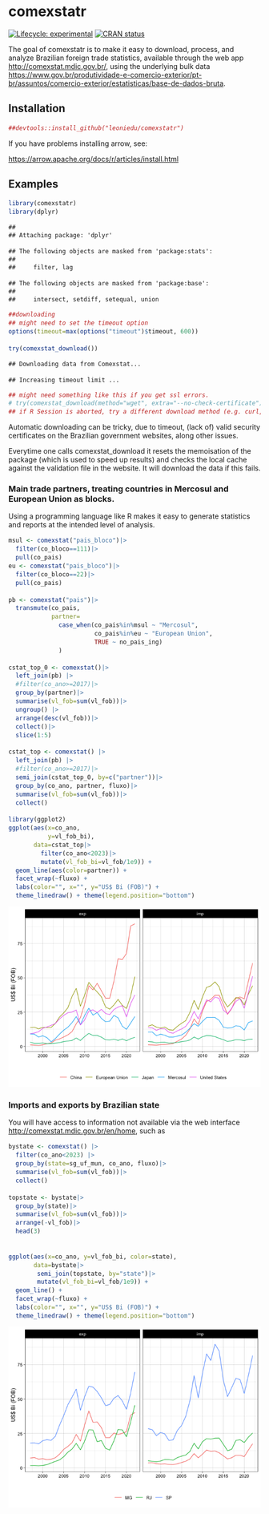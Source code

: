 
<!-- README.md is generated from README.Rmd. Please edit that file -->

# comexstatr

<!-- badges: start -->

[![Lifecycle:
experimental](https://img.shields.io/badge/lifecycle-experimental-orange.svg)](https://lifecycle.r-lib.org/articles/stages.html#experimental)
[![CRAN
status](https://www.r-pkg.org/badges/version/comexstatr)](https://CRAN.R-project.org/package=comexstatr)
<!-- badges: end -->

The goal of comexstatr is to make it easy to download, process, and
analyze Brazilian foreign trade statistics, available through the web
app <http://comexstat.mdic.gov.br/>, using the underlying bulk data
<https://www.gov.br/produtividade-e-comercio-exterior/pt-br/assuntos/comercio-exterior/estatisticas/base-de-dados-bruta>.

## Installation

``` r
##devtools::install_github("leoniedu/comexstatr")
```

If you have problems installing arrow, see:

<https://arrow.apache.org/docs/r/articles/install.html>

## Examples

``` r
library(comexstatr)
library(dplyr)
```

    ## 
    ## Attaching package: 'dplyr'

    ## The following objects are masked from 'package:stats':
    ## 
    ##     filter, lag

    ## The following objects are masked from 'package:base':
    ## 
    ##     intersect, setdiff, setequal, union

``` r
##downloading
## might need to set the timeout option
options(timeout=max(options("timeout")$timeout, 600))

try(comexstat_download())
```

    ## Downloading data from Comexstat...

    ## Increasing timeout limit ...

``` r
## might need something like this if you get ssl errors. 
# try(comexstat_download(method="wget", extra="--no-check-certificate"))
## if R Session is aborted, try a different download method (e.g. curl, rcurl, wget)
```

Automatic downloading can be tricky, due to timeout, (lack of) valid
security certificates on the Brazilian government websites, along other
issues.

Everytime one calls comexstat_download it resets the memoisation of the
package (which is used to speed up results) and checks the local cache
against the validation file in the website. It will download the data if
this fails.

### Main trade partners, treating countries in Mercosul and European Union as blocks.

Using a programming language like R makes it easy to generate statistics
and reports at the intended level of analysis.

``` r
msul <- comexstat("pais_bloco")|>
  filter(co_bloco==111)|>
  pull(co_pais)
eu <- comexstat("pais_bloco")|>
  filter(co_bloco==22)|>
  pull(co_pais)

pb <- comexstat("pais")|>
  transmute(co_pais, 
            partner=
              case_when(co_pais%in%msul ~ "Mercosul",
                        co_pais%in%eu ~ "European Union",
                        TRUE ~ no_pais_ing)
              )

cstat_top_0 <- comexstat()|>
  left_join(pb) |> 
  #filter(co_ano>=2017)|>
  group_by(partner)|>
  summarise(vl_fob=sum(vl_fob))|>
  ungroup() |> 
  arrange(desc(vl_fob))|>
  collect()|>
  slice(1:5)

cstat_top <- comexstat() |>
  left_join(pb) |> 
  #filter(co_ano>=2017)|>
  semi_join(cstat_top_0, by=c("partner"))|>
  group_by(co_ano, partner, fluxo)|>
  summarise(vl_fob=sum(vl_fob))|>
  collect()

library(ggplot2)
ggplot(aes(x=co_ano, 
           y=vl_fob_bi), 
       data=cstat_top|>
         filter(co_ano<2023)|>
         mutate(vl_fob_bi=vl_fob/1e9)) +
  geom_line(aes(color=partner)) +
  facet_wrap(~fluxo) +
  labs(color="", x="", y="US$ Bi (FOB)") +
  theme_linedraw() + theme(legend.position="bottom")
```

![](README_files/figure-gfm/unnamed-chunk-3-1.png)<!-- -->

### Imports and exports by Brazilian state

You will have access to information not available via the web interface
<http://comexstat.mdic.gov.br/en/home>, such as

``` r
bystate <- comexstat() |> 
  filter(co_ano<2023) |>
  group_by(state=sg_uf_mun, co_ano, fluxo)|>
  summarise(vl_fob=sum(vl_fob))|>
  collect()

topstate <- bystate|>
  group_by(state)|>
  summarise(vl_fob=sum(vl_fob))|>
  arrange(-vl_fob)|>
  head(3)


ggplot(aes(x=co_ano, y=vl_fob_bi, color=state), 
       data=bystate|>
        semi_join(topstate, by="state")|>
        mutate(vl_fob_bi=vl_fob/1e9)) +
  geom_line() +
  facet_wrap(~fluxo) +
  labs(color="", x="", y="US$ Bi (FOB)") +
  theme_linedraw() + theme(legend.position="bottom")
```

![](README_files/figure-gfm/unnamed-chunk-4-1.png)<!-- -->
